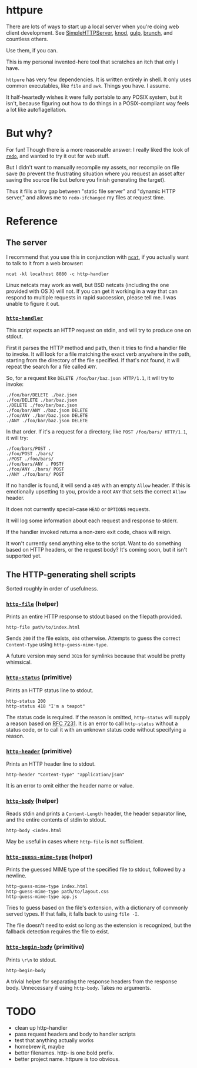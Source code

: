 # httpure

There are lots of ways to start up a local server when you're doing web client development. See [SimpleHTTPServer](https://docs.python.org/2/library/simplehttpserver.html), [knod](https://github.com/moserrya/knod), [gulp](https://github.com/gulpjs/gulp), [brunch](https://github.com/brunch/brunch), and countless others.

Use them, if you can.

This is my personal invented-here tool that scratches an itch that only I have.

`httpure` has very few dependencies. It is written entirely in shell. It only uses common executables, like `file` and `awk`. Things you have. I assume.

It half-heartedly wishes it were fully portable to any POSIX system, but it isn't, because figuring out how to do things in a POSIX-compliant way feels a lot like autoflagellation.

# But why?

For fun! Though there is a more reasonable answer: I really liked the look of [`redo`](https://github.com/apenwarr/redo), and wanted to try it out for web stuff.

But I didn't want to manually recompile my assets, nor recompile on file save (to prevent the frustrating situation where you request an asset after saving the source file but before you finish generating the target).

Thus it fills a tiny gap between "static file server" and "dynamic HTTP server," and allows me to `redo-ifchanged` my files at request time.

# Reference

## The server

I recommend that you use this in conjunction with [`ncat`](http://nmap.org/ncat/), if you actually want to talk to it from a web browser:

    ncat -kl localhost 8080 -c http-handler

Linux netcats may work as well, but BSD netcats (including the one provided with OS X) will not. If you can get it working in a way that can respond to multiple requests in rapid succession, please tell me. I was unable to figure it out.

### [`http-handler`](scripts/http-handler)

This script expects an HTTP request on stdin, and will try to produce one on stdout.

First it parses the HTTP method and path, then it tries to find a handler file to invoke. It will look for a file matching the exact verb anywhere in the path, starting from the directory of the file specified. If that's not found, it will repeat the search for a file called `ANY`.

So, for a request like `DELETE /foo/bar/baz.json HTTP/1.1`, it will try to invoke:

    ./foo/bar/DELETE ./baz.json
    ./foo/DELETE ./bar/baz.json
    ./DELETE ./foo/bar/baz.json
    ./foo/bar/ANY ./baz.json DELETE
    ./foo/ANY ./bar/baz.json DELETE
    ./ANY ./foo/bar/baz.json DELETE

In that order. If it's a request for a directory, like `POST /foo/bars/ HTTP/1.1`, it will try:

    ./foo/bars/POST .
    ./foo/POST ./bars/
    ./POST ./foo/bars/
    ./foo/bars/ANY . POSTf
    ./foo/ANY ./bars/ POST
    ./ANY ./foo/bars/ POST

If no handler is found, it will send a `405` with an empty `Allow` header. If this is emotionally upsetting to you, provide a root `ANY` that sets the correct `Allow` header.

It does not currently special-case `HEAD` or `OPTIONS` requests.

It will log some information about each request and response to stderr.

If the handler invoked returns a non-zero exit code, chaos will reign.

It won't currently send anything else to the script. Want to do something based on HTTP headers, or the request body? It's coming soon, but it isn't supported yet.

## The HTTP-generating shell scripts

Sorted roughly in order of usefulness.

### [`http-file`](scripts/http-file) (helper)

Prints an entire HTTP response to stdout based on the filepath provided.

    http-file path/to/index.html

Sends `200` if the file exists, `404` otherwise. Attempts to guess the correct `Content-Type` using `http-guess-mime-type`.

A future version may send `301`s for symlinks because that would be pretty whimsical.

### [`http-status`](scripts/http-status) (primitive)

Prints an HTTP status line to stdout.

    http-status 200
    http-status 418 "I'm a teapot"

The status code is required. If the reason is omitted, `http-status` will supply a reason based on [RFC 7231](http://tools.ietf.org/html/rfc7231#page-49). It is an error to call `http-status` without a status code, or to call it with an unknown status code without specifying a reason.

### [`http-header`](scripts/http-header) (primitive)

Prints an HTTP header line to stdout.

    http-header "Content-Type" "application/json"

It is an error to omit either the header name or value.

### [`http-body`](scripts/http-body) (helper)

Reads stdin and prints a `Content-Length` header, the header separator line, and the entire contents of stdin to stdout.

    http-body <index.html

May be useful in cases where `http-file` is not sufficient.

### [`http-guess-mime-type`](scripts/http-guess-mime-type) (helper)

Prints the guessed MIME type of the specified file to stdout, followed by a newline.

    http-guess-mime-type index.html
    http-guess-mime-type path/to/layout.css
    http-guess-mime-type app.js

Tries to guess based on the file's extension, with a dictionary of commonly served types. If that fails, it falls back to using `file -I`.

The file doesn't need to exist so long as the extension is recognized, but the fallback detection requires the file to exist.

### [`http-begin-body`](scripts/http-begin-body) (primitive)

Prints `\r\n` to stdout.

    http-begin-body

A trivial helper for separating the response headers from the response body. Unnecessary if using `http-body`. Takes no arguments.

# TODO

- clean up http-handler
- pass request headers and body to handler scripts
- test that anything actually works
- homebrew it, maybe
- better filenames. http- is one bold prefix.
- better project name. httpure is too obvious.

